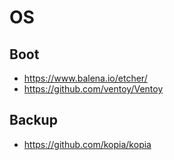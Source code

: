 # OS

## Boot

- https://www.balena.io/etcher/
- https://github.com/ventoy/Ventoy

## Backup
- https://github.com/kopia/kopia